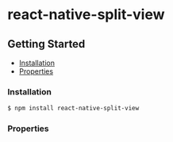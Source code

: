 # react-native-split-view

## Getting Started

- [Installation](#installation)
- [Properties](#properties)

### Installation

```bash
$ npm install react-native-split-view
```

### Properties
